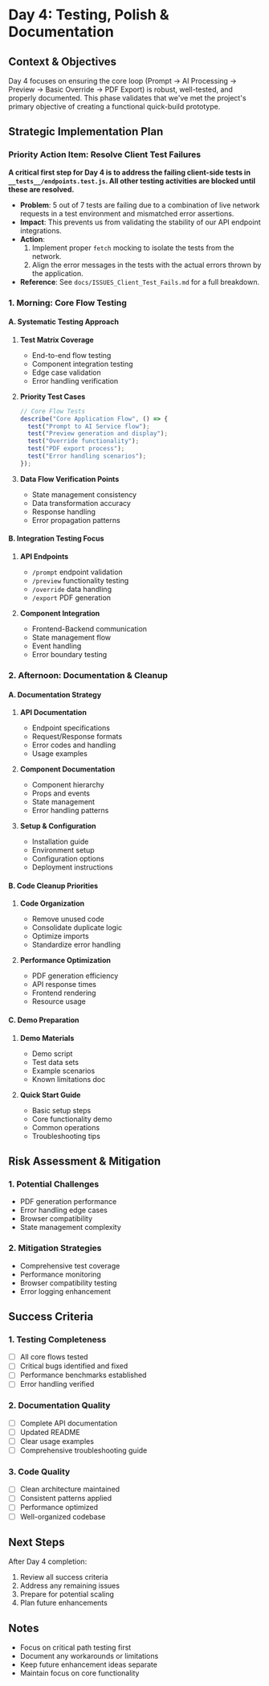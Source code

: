 # Day 4: Testing, Polish & Documentation

## Context & Objectives

Day 4 focuses on ensuring the core loop (Prompt -> AI Processing -> Preview -> Basic Override -> PDF Export) is robust, well-tested, and properly documented. This phase validates that we've met the project's primary objective of creating a functional quick-build prototype.

## Strategic Implementation Plan

### **Priority Action Item: Resolve Client Test Failures**

**A critical first step for Day 4 is to address the failing client-side tests in `__tests__/endpoints.test.js`. All other testing activities are blocked until these are resolved.**

- **Problem**: 5 out of 7 tests are failing due to a combination of live network requests in a test environment and mismatched error assertions.
- **Impact**: This prevents us from validating the stability of our API endpoint integrations.
- **Action**:
  1.  Implement proper `fetch` mocking to isolate the tests from the network.
  2.  Align the error messages in the tests with the actual errors thrown by the application.
- **Reference**: See `docs/ISSUES_Client_Test_Fails.md` for a full breakdown.

### 1. Morning: Core Flow Testing

#### A. Systematic Testing Approach

1. **Test Matrix Coverage**

   - End-to-end flow testing
   - Component integration testing
   - Edge case validation
   - Error handling verification

2. **Priority Test Cases**

   ```javascript
   // Core Flow Tests
   describe("Core Application Flow", () => {
     test("Prompt to AI Service flow");
     test("Preview generation and display");
     test("Override functionality");
     test("PDF export process");
     test("Error handling scenarios");
   });
   ```

3. **Data Flow Verification Points**
   - State management consistency
   - Data transformation accuracy
   - Response handling
   - Error propagation patterns

#### B. Integration Testing Focus

1. **API Endpoints**

   - `/prompt` endpoint validation
   - `/preview` functionality testing
   - `/override` data handling
   - `/export` PDF generation

2. **Component Integration**
   - Frontend-Backend communication
   - State management flow
   - Event handling
   - Error boundary testing

### 2. Afternoon: Documentation & Cleanup

#### A. Documentation Strategy

1. **API Documentation**

   - Endpoint specifications
   - Request/Response formats
   - Error codes and handling
   - Usage examples

2. **Component Documentation**

   - Component hierarchy
   - Props and events
   - State management
   - Error handling patterns

3. **Setup & Configuration**
   - Installation guide
   - Environment setup
   - Configuration options
   - Deployment instructions

#### B. Code Cleanup Priorities

1. **Code Organization**

   - Remove unused code
   - Consolidate duplicate logic
   - Optimize imports
   - Standardize error handling

2. **Performance Optimization**
   - PDF generation efficiency
   - API response times
   - Frontend rendering
   - Resource usage

#### C. Demo Preparation

1. **Demo Materials**

   - Demo script
   - Test data sets
   - Example scenarios
   - Known limitations doc

2. **Quick Start Guide**
   - Basic setup steps
   - Core functionality demo
   - Common operations
   - Troubleshooting tips

## Risk Assessment & Mitigation

### 1. Potential Challenges

- PDF generation performance
- Error handling edge cases
- Browser compatibility
- State management complexity

### 2. Mitigation Strategies

- Comprehensive test coverage
- Performance monitoring
- Browser compatibility testing
- Error logging enhancement

## Success Criteria

### 1. Testing Completeness

- [ ] All core flows tested
- [ ] Critical bugs identified and fixed
- [ ] Performance benchmarks established
- [ ] Error handling verified

### 2. Documentation Quality

- [ ] Complete API documentation
- [ ] Updated README
- [ ] Clear usage examples
- [ ] Comprehensive troubleshooting guide

### 3. Code Quality

- [ ] Clean architecture maintained
- [ ] Consistent patterns applied
- [ ] Performance optimized
- [ ] Well-organized codebase

## Next Steps

After Day 4 completion:

1. Review all success criteria
2. Address any remaining issues
3. Prepare for potential scaling
4. Plan future enhancements

## Notes

- Focus on critical path testing first
- Document any workarounds or limitations
- Keep future enhancement ideas separate
- Maintain focus on core functionality
